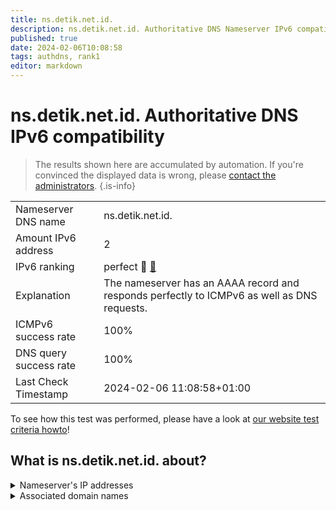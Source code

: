 ```yaml
---
title: ns.detik.net.id.
description: ns.detik.net.id. Authoritative DNS Nameserver IPv6 compatibility
published: true
date: 2024-02-06T10:08:58
tags: authdns, rank1
editor: markdown
---
```


# ns.detik.net.id. Authoritative DNS IPv6 compatibility

> The results shown here are accumulated by automation. If you're convinced the displayed data is wrong, please [contact the administrators](/howto/chat). 
{.is-info}




|   |   |
| - | - |
| Nameserver DNS name | ns.detik.net.id.
| Amount IPv6 address | 2
| IPv6 ranking | perfect :1st_place_medal: [🔗](/howto/ranking) |
| Explanation | The nameserver has an AAAA record and responds perfectly to ICMPv6 as well as DNS requests. |
| ICMPv6 success rate | 100%|
| DNS query success rate | 100% |
| Last Check Timestamp | 2024-02-06 11:08:58+01:00 |

To see how this test was performed, please have a look at [our website test criteria howto](/howto/testcriteria/authdns)!


## What is ns.detik.net.id. about?




<details>
<summary>Nameserver's IP addresses</summary>

2402:a000:ffff::95

2402:a000:3fff:fffe:de7:1c:244:91

</details>



<details>
<summary>Associated domain names</summary>

www.detik.com

</details>
